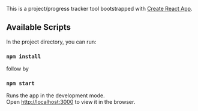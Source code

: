 This is a project/progress tracker tool bootstrapped with [Create React App](https://github.com/facebook/create-react-app).

## Available Scripts

In the project directory, you can run:
### `npm install` 
follow by
### `npm start`

Runs the app in the development mode.<br />
Open [http://localhost:3000](http://localhost:3000) to view it in the browser.


